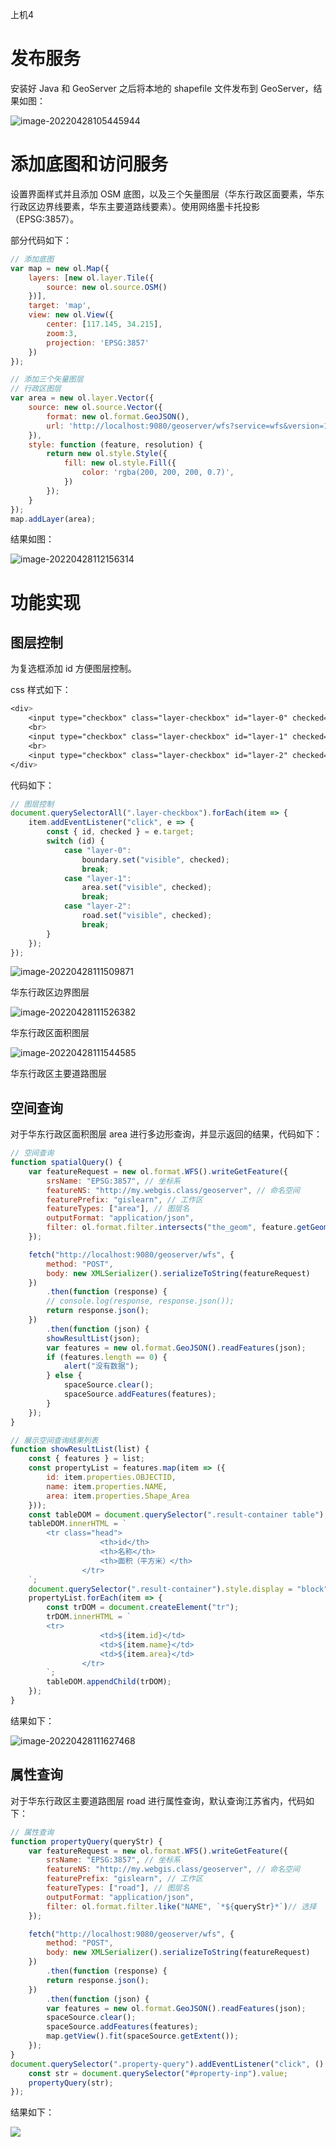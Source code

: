 上机4

# 发布服务

安装好 Java 和 GeoServer 之后将本地的 shapefile 文件发布到 GeoServer，结果如图：

![image-20220428105445944](C:\Users\10599\AppData\Roaming\Typora\typora-user-images\image-20220428105445944.png)

# 添加底图和访问服务

设置界面样式并且添加 OSM 底图，以及三个矢量图层（华东行政区面要素，华东行政区边界线要素，华东主要道路线要素）。使用网络墨卡托投影（EPSG:3857）。

部分代码如下：

```js
// 添加底图
var map = new ol.Map({
    layers: [new ol.layer.Tile({
        source: new ol.source.OSM()
    })],
    target: 'map',
    view: new ol.View({
        center: [117.145, 34.215],
        zoom:3,
        projection: 'EPSG:3857'
    })
});

// 添加三个矢量图层
// 行政区图层
var area = new ol.layer.Vector({
    source: new ol.source.Vector({
        format: new ol.format.GeoJSON(),
        url: 'http://localhost:9080/geoserver/wfs?service=wfs&version=1.1.0&request=GetFeature&typeNames=area&outputFormat=application/json&srsname=EPSG:3857'
    }),
    style: function (feature, resolution) {
        return new ol.style.Style({
            fill: new ol.style.Fill({
                color: 'rgba(200, 200, 200, 0.7)',
            })
        });
    }
});
map.addLayer(area);
```

结果如图：

![image-20220428112156314](C:\Users\10599\AppData\Roaming\Typora\typora-user-images\image-20220428112156314.png)

# 功能实现

## 图层控制

为复选框添加 id 方便图层控制。

css 样式如下：

```css
<div>
	<input type="checkbox" class="layer-checkbox" id="layer-0" checked="checked">边界
	<br>
	<input type="checkbox" class="layer-checkbox" id="layer-1" checked="checked">面积
	<br>
	<input type="checkbox" class="layer-checkbox" id="layer-2" checked="checked">主要公路
</div>
```

代码如下：

```js
// 图层控制
document.querySelectorAll(".layer-checkbox").forEach(item => {
    item.addEventListener("click", e => {
        const { id, checked } = e.target;
        switch (id) {
            case "layer-0":
                boundary.set("visible", checked);
                break;
            case "layer-1":
                area.set("visible", checked);
                break;
            case "layer-2":
                road.set("visible", checked);
                break;
        }
    });
});
```

![image-20220428111509871](C:\Users\10599\AppData\Roaming\Typora\typora-user-images\image-20220428111509871.png)

华东行政区边界图层

![image-20220428111526382](C:\Users\10599\AppData\Roaming\Typora\typora-user-images\image-20220428111526382.png)

华东行政区面积图层

![image-20220428111544585](C:\Users\10599\AppData\Roaming\Typora\typora-user-images\image-20220428111544585.png)

华东行政区主要道路图层

## 空间查询

对于华东行政区面积图层 area 进行多边形查询，并显示返回的结果，代码如下：

```js
// 空间查询
function spatialQuery() {
    var featureRequest = new ol.format.WFS().writeGetFeature({
        srsName: "EPSG:3857", // 坐标系
        featureNS: "http://my.webgis.class/geoserver", // 命名空间
        featurePrefix: "gislearn", // 工作区
        featureTypes: ["area"], // 图层名
        outputFormat: "application/json",
        filter: ol.format.filter.intersects("the_geom", feature.getGeometry(), "EPSG:3857")// 选择
    });

    fetch("http://localhost:9080/geoserver/wfs", {
        method: "POST",
        body: new XMLSerializer().serializeToString(featureRequest)
    })
        .then(function (response) {
        // console.log(response, response.json());
        return response.json();
    })
        .then(function (json) {
        showResultList(json);
        var features = new ol.format.GeoJSON().readFeatures(json);
        if (features.length == 0) {
            alert("没有数据");
        } else {
            spaceSource.clear();
            spaceSource.addFeatures(features);
        }
    });
}

// 展示空间查询结果列表
function showResultList(list) {
    const { features } = list;
    const propertyList = features.map(item => ({
        id: item.properties.OBJECTID,
        name: item.properties.NAME,
        area: item.properties.Shape_Area
    }));
    const tableDOM = document.querySelector(".result-container table");
    tableDOM.innerHTML = `
		<tr class="head">
					<th>id</th>
					<th>名称</th>
					<th>面积（平方米）</th>
				</tr>
	`;
    document.querySelector(".result-container").style.display = "block";
    propertyList.forEach(item => {
        const trDOM = document.createElement("tr");
        trDOM.innerHTML = `
		<tr>
					<td>${item.id}</td>
					<td>${item.name}</td>
					<td>${item.area}</td>
				</tr>
		`;
        tableDOM.appendChild(trDOM);
    });
}
```

结果如下：

![image-20220428111627468](C:\Users\10599\AppData\Roaming\Typora\typora-user-images\image-20220428111627468.png)

## 属性查询

对于华东行政区主要道路图层 road 进行属性查询，默认查询江苏省内，代码如下：

````js
// 属性查询
function propertyQuery(queryStr) {
    var featureRequest = new ol.format.WFS().writeGetFeature({
        srsName: "EPSG:3857", // 坐标系
        featureNS: "http://my.webgis.class/geoserver", // 命名空间
        featurePrefix: "gislearn", // 工作区
        featureTypes: ["road"], // 图层名
        outputFormat: "application/json",
        filter: ol.format.filter.like("NAME", `*${queryStr}*`)// 选择
    });

    fetch("http://localhost:9080/geoserver/wfs", {
        method: "POST",
        body: new XMLSerializer().serializeToString(featureRequest)
    })
        .then(function (response) {
        return response.json();
    })
        .then(function (json) {
        var features = new ol.format.GeoJSON().readFeatures(json);
        spaceSource.clear();
        spaceSource.addFeatures(features);
        map.getView().fit(spaceSource.getExtent());
    });
}
document.querySelector(".property-query").addEventListener("click", () => {
    const str = document.querySelector("#property-inp").value;
    propertyQuery(str);
});
````

结果如下：

![](C:\Users\10599\AppData\Roaming\Typora\typora-user-images\image-20220428111641325.png)